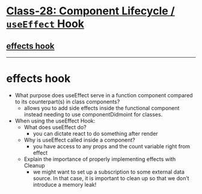 
# [Class-28: Component Lifecycle / `useEffect` Hook](/README.md)

## [effects hook](https://reactjs.org/docs/hooks-effect.html)
<hr>

# effects hook

- What purpose does useEffect serve in a function component compared to its counterpart(s) in class components?
  - allows you to add side effects inside the functional component instead needing to use componentDidmoint for classes.
- When using the useEffect Hook:
    - What does useEffect do?
      - you can dictate react to do something after render 
    - Why is useEffect called inside a component?
      - you have access to any props and the count variable right from effect
    - Explain the importance of properly implementing effects with Cleanup
       - we might want to set up a subscription to some external data source. In that case, it is important to clean up so that we don’t introduce a memory leak!

